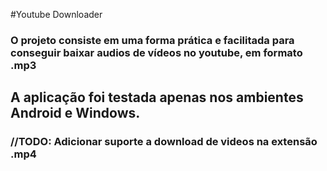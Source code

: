 #Youtube Downloader

### O projeto consiste em uma forma prática e facilitada para conseguir baixar audios de vídeos no youtube, em formato .mp3
## A aplicação foi testada apenas nos ambientes Android e Windows.

### //TODO: Adicionar suporte a download de videos na extensão .mp4
